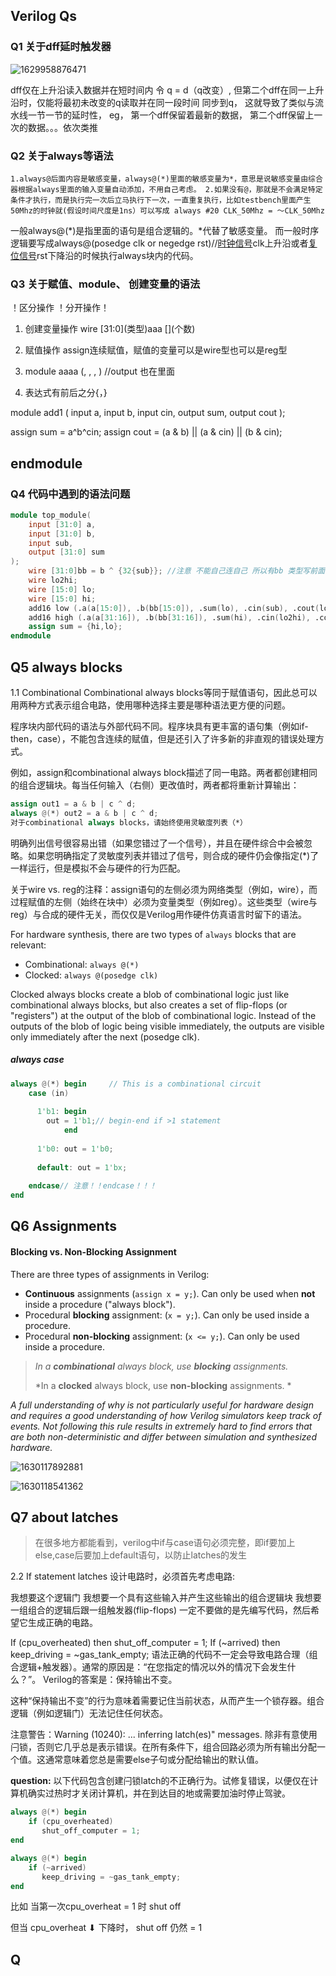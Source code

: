 ## Verilog Qs

### Q1 关于dff延时触发器

![1629958876471](C:\Users\cyw\AppData\Roaming\Typora\typora-user-images\1629958876471.png)

dff仅在上升沿读入数据并在短时间内 令 q = d（q改变）, 但第二个dff在同一上升沿时，仅能将最初未改变的q读取并在同一段时间 同步到q， 这就导致了类似与流水线一节一节的延时性， eg， 第一个dff保留着最新的数据， 第二个dff保留上一次的数据。。。依次类推

### Q2 关于always等语法

```
1.always@后面内容是敏感变量，always@(*)里面的敏感变量为*，意思是说敏感变量由综合器根据always里面的输入变量自动添加，不用自己考虑。 2.如果没有@，那就是不会满足特定条件才执行，而是执行完一次后立马执行下一次，一直重复执行，比如testbench里面产生50Mhz的时钟就(假设时间尺度是1ns）可以写成 always #20 CLK_50Mhz = ～CLK_50Mhz
```



一般always@(*)是指里面的语句是组合逻辑的。*代替了敏感变量。
而一般时序逻辑要写成always@(posedge clk or negedge rst)//[时钟信号](https://www.baidu.com/s?wd=时钟信号&tn=SE_PcZhidaonwhc_ngpagmjz&rsv_dl=gh_pc_zhidao)clk上升沿或者[复位信号](https://www.baidu.com/s?wd=复位信号&tn=SE_PcZhidaonwhc_ngpagmjz&rsv_dl=gh_pc_zhidao)rst下降沿的时候执行always块内的代码。

### Q3 关于赋值、module、 创建变量的语法

！区分操作 ！分开操作！

1. 创建变量操作 wire [31:0\](类型)aaa [\](个数)

2. 赋值操作 assign连续赋值，赋值的变量可以是wire型也可以是reg型

3. module aaaa (, , , ) //output 也在里面
4. 表达式有前后之分{，}



module add1 ( input a, input b, input cin,   output sum, output cout );

assign sum = a\^b\^cin;
assign cout = (a & b) || (a & cin) || (b & cin);


endmodule
------------------------------------------------

### Q4 代码中遇到的语法问题

```verilog
module top_module(
    input [31:0] a,
    input [31:0] b,
    input sub,
    output [31:0] sum
);
    wire [31:0]bb = b ^ {32{sub}}; //注意 不能自己连自己 所以有bb 类型写前面
    wire lo2hi;
    wire [15:0] lo;
    wire [15:0] hi;
    add16 low (.a(a[15:0]), .b(bb[15:0]), .sum(lo), .cin(sub), .cout(lo2hi));
    add16 high (.a(a[31:16]), .b(bb[31:16]), .sum(hi), .cin(lo2hi), .cout());
    assign sum = {hi,lo};
endmodule

```



## Q5 always blocks

 1.1 Combinational
Combinational always blocks等同于赋值语句，因此总可以用两种方式表示组合电路，使用哪种选择主要是哪种语法更方便的问题。

程序块内部代码的语法与外部代码不同。程序块具有更丰富的语句集（例如if-then，case），不能包含连续的赋值，但是还引入了许多新的非直观的错误处理方式。

例如，assign和combinational always block描述了同一电路。两者都创建相同的组合逻辑块。每当任何输入（右侧）更改值时，两者都将重新计算输出：

```verilog
assign out1 = a & b | c ^ d;
always @(*) out2 = a & b | c ^ d;
对于combinational always blocks，请始终使用灵敏度列表（*）
```



明确列出信号很容易出错（如果您错过了一个信号），并且在硬件综合中会被忽略。如果您明确指定了灵敏度列表并错过了信号，则合成的硬件仍会像指定(*)了一样运行，但是模拟不会与硬件的行为匹配。

关于wire vs. reg的注释：assign语句的左侧必须为网络类型（例如，wire），而过程赋值的左侧（始终在块中）必须为变量类型（例如reg）。这些类型（wire与reg）与合成的硬件无关，而仅仅是Verilog用作硬件仿真语言时留下的语法。

For hardware synthesis, there are two types of `always` blocks that are relevant:

- Combinational: `always @(*)`
- Clocked: `always @(posedge clk)`

Clocked always blocks create a blob of combinational logic just like combinational always blocks, but also creates a set of flip-flops (or "registers") at the output of the blob of combinational logic. Instead of the outputs of the blob of logic being visible immediately, the outputs are visible only immediately after the next (posedge clk).

##### always case

```verilog
always @(*) begin     // This is a combinational circuit
    case (in)
        
      1'b1: begin 
      	out = 1'b1;// begin-end if >1 statement
            end
        
      1'b0: out = 1'b0;
        
      default: out = 1'bx;
        
    endcase// 注意！！endcase！！！
end
```

## Q6 Assignments

#### Blocking vs. Non-Blocking Assignment

There are three types of assignments in Verilog:

- **Continuous** assignments (`assign x = y;`). Can only be used when **not** inside a procedure ("always block").
- Procedural **blocking** assignment: (`x = y;`). Can only be used inside a procedure.
- Procedural **non-blocking** assignment: (`x <= y;`). Can only be used inside a procedure.

> *In a **combinational** always block, use **blocking** assignments.*
>
> *In a **clocked** always block, use **non-blocking** assignments. *

*A full understanding of why is not particularly useful for hardware design and requires a good understanding of how Verilog simulators keep track of events. Not following this rule results in extremely hard to find errors that are both non-deterministic and differ between simulation and synthesized hardware.*

![1630117892881](C:\Users\cyw\AppData\Roaming\Typora\typora-user-images\1630117892881.png)

![1630118541362](C:\Users\cyw\AppData\Roaming\Typora\typora-user-images\1630118541362.png)

## Q7 about latches

> 在很多地方都能看到，verilog中if与case语句必须完整，即if要加上else,case后要加上default语句，以防止latches的发生

2.2 If statement latches
设计电路时，必须首先考虑电路:

我想要这个逻辑门
我想要一个具有这些输入并产生这些输出的组合逻辑块
我想要一组组合的逻辑后跟一组触发器(flip-flops)
一定不要做的是先编写代码，然后希望它生成正确的电路。

If (cpu_overheated) then shut_off_computer = 1;
If (~arrived) then keep_driving = ~gas_tank_empty;
语法正确的代码不一定会导致电路合理（组合逻辑+触发器）。通常的原因是：“在您指定的情况以外的情况下会发生什么？”。 Verilog的答案是：保持输出不变。

这种“保持输出不变”的行为意味着需要记住当前状态，从而产生一个锁存器。组合逻辑（例如逻辑门）无法记住任何状态。

注意警告：Warning (10240): ... inferring latch(es)" messages.
除非有意使用闩锁，否则它几乎总是表示错误。在所有条件下，组合回路必须为所有输出分配一个值。这通常意味着您总是需要else子句或分配给输出的默认值。

**question:**
以下代码包含创建闩锁latch的不正确行为。试修复错误，以便仅在计算机确实过热时才关闭计算机，并在到达目的地或需要加油时停止驾驶。

```verilog
always @(*) begin
    if (cpu_overheated)
       shut_off_computer = 1;
end

always @(*) begin
    if (~arrived)
       keep_driving = ~gas_tank_empty;
end
```

比如 当第一次cpu_overheat = 1 时 shut off 

但当 cpu_overheat ⬇ 下降时， shut off 仍然 = 1

## Q